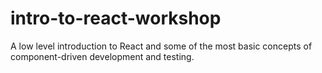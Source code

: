 # intro-to-react-workshop
A low level introduction to React and some of the most basic concepts of component-driven development and testing.

